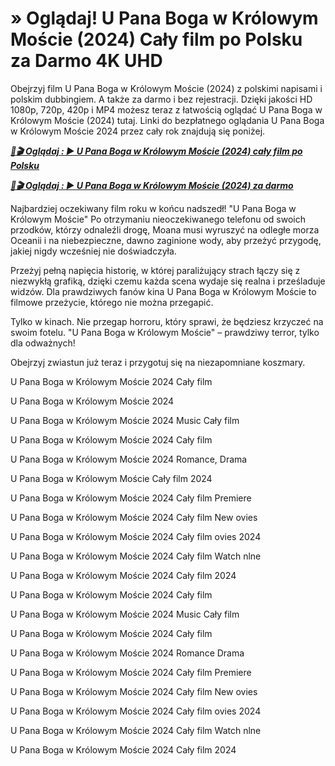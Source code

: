 # » Oglądaj! U Pana Boga w Królowym Moście (2024) Cały film po Polsku za Darmo 4K UHD

Obejrzyj film U Pana Boga w Królowym Moście (2024) z polskimi napisami i polskim dubbingiem. A także za darmo i bez rejestracji. Dzięki jakości HD 1080p, 720p, 420p i MP4 możesz teraz z łatwością oglądać U Pana Boga w Królowym Moście (2024) tutaj. Linki do bezpłatnego oglądania U Pana Boga w Królowym Moście 2024 przez cały rok znajdują się poniżej.


<p><b><I><a href="http://r-movies.com/pl/movie/1233906/u-pana-boga-w-krlowym-mocie-codepl"noopener">📀🎬 Oglądaj : ▶️ U Pana Boga w Królowym Moście (2024) cały film po Polsku</a></I></b></p>

<p><b><I><a href="http://r-movies.com/pl/movie/1233906/u-pana-boga-w-krlowym-mocie-codepl" rel="noopener">📀🎬 Oglądaj : ▶️ U Pana Boga w Królowym Moście (2024) za darmo</a></I></b></p>


Najbardziej oczekiwany film roku w końcu nadszedł! "U Pana Boga w Królowym Moście" Po otrzymaniu nieoczekiwanego telefonu od swoich przodków, którzy odnaleźli drogę, Moana musi wyruszyć na odległe morza Oceanii i na niebezpieczne, dawno zaginione wody, aby przeżyć przygodę, jakiej nigdy wcześniej nie doświadczyła.

Przeżyj pełną napięcia historię, w której paraliżujący strach łączy się z niezwykłą grafiką, dzięki czemu każda scena wydaje się realna i prześladuje widzów. Dla prawdziwych fanów kina U Pana Boga w Królowym Moście to filmowe przeżycie, którego nie można przegapić.

Tylko w kinach. Nie przegap horroru, który sprawi, że będziesz krzyczeć na swoim fotelu. "U Pana Boga w Królowym Moście" – prawdziwy terror, tylko dla odważnych!

Obejrzyj zwiastun już teraz i przygotuj się na niezapomniane koszmary.

U Pana Boga w Królowym Moście 2024 Cały film

U Pana Boga w Królowym Moście 2024

U Pana Boga w Królowym Moście 2024 Music Cały film

U Pana Boga w Królowym Moście 2024 Cały film

U Pana Boga w Królowym Moście 2024 Romance, Drama

U Pana Boga w Królowym Moście Cały film 2024

U Pana Boga w Królowym Moście 2024 Cały film Premiere

U Pana Boga w Królowym Moście 2024 Cały film New ovies

U Pana Boga w Królowym Moście 2024 Cały film ovies 2024

U Pana Boga w Królowym Moście 2024 Cały film Watch nlne

U Pana Boga w Królowym Moście 2024 Cały film 2024

U Pana Boga w Królowym Moście 2024 Cały film

U Pana Boga w Królowym Moście 2024 Music Cały film

U Pana Boga w Królowym Moście 2024 Cały film

U Pana Boga w Królowym Moście 2024 Romance Drama

U Pana Boga w Królowym Moście 2024 Cały film Premiere

U Pana Boga w Królowym Moście 2024 Cały film New ovies

U Pana Boga w Królowym Moście 2024 Cały film ovies 2024

U Pana Boga w Królowym Moście 2024 Cały film Watch nlne

U Pana Boga w Królowym Moście 2024 Cały film 2024
